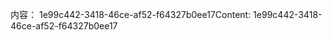 <span data-ttu-id="d1c55-101">内容： 1e99c442-3418-46ce-af52-f64327b0ee17</span><span class="sxs-lookup"><span data-stu-id="d1c55-101">Content: 1e99c442-3418-46ce-af52-f64327b0ee17</span></span>